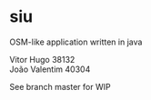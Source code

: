 # siu
OSM-like application written in java 

Vitor Hugo 38132  
João Valentim 40304

See branch master for WIP
